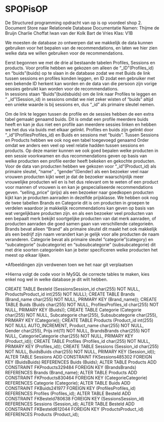 # SPOPisOP
De Structured programming opdracht van op is op voordeel shop
2. Document Store naar Relationele Database Documentatie
Namen:
Thijme de Bruijn
Charlie Choffat
Iwan van der Kolk
Bart de Vries
Klas: V1B

We moesten de database zo ontwerpen dat we makkelijk de data kunnen gebruiken voor het bepalen van de recommendations, en laten we hier zien welke data we willen gebruiken voor de recommendations.
  
Eerst begonnen we met de drie al bestaande tabelen Profiles, Sessions en products. Voor profile hebben we gekozen om alleen de “_ID”(Profiles_id) en “buids”(buids) op te slaan in de database zodat we met Buids de link tussen sessions en profiles konden leggen, en ID zodat een gebruiker met een bekende ID herkent kan worden en de data van die persoon zijn vorige sessies gebruikt kan worden voor de recommendations.  
In sessions staan “Buids”(buidsbuids) om de link naar Profiles te leggen en “ _id”(Session_id) in sessions omdat we niet zeker wisten of “buids” altijd een unieke waarde is bij sessions en, dus “_id” als primaire sleutel nemen.
 

Om de link te leggen tussen de profile en de sessies hebben de een extra tabel gemaakt genaamd buids. Dit is omdat een profile meerdere buids heeft en kan je dus niet een profile aan meerdere sessies linken en hebben we het dus via buids met elkaar gelinkt. Profiles en buids zijn gelinkt door “_id”(ProfilesProfiles_id) en Buids en sessions met “buids”.
Tussen Sessions en Products hebben we ook nog een tabel toegevoegd genaamd Order omdat we anders een veel op veel relatie hadden tussen sessions en products. Op deze manier kunnen we ook goed bepalen welke producten in een sessie voorkwamen en dus recommendations geven op basis van welke producten een profile eerder heeft bekeken en gekochte producten.
Voor de data van producten hebben we gekozen voor “_id”(Product_id) als primaire sleutel, “name” , “gender”(Gender) als een bezoeker veel naar vrouwen producten kijkt weet je dat de bezoeker waarschijnlijk meer vrouwelijke producten wil en is het dus relevant om te weten of een product voor mannen of vrouwen is en kan je gespecialiseerde recommendations geven. “selling_price” (prijs) als een bezoeker naar goedkopen producten kijkt kan je producten aanraden in dezelfde prijsklasse.
We hebben ook nog de twee tabellen Brands en Categorie dit is om producten in groepen te verdelen waardoor je makkelijk recommendations kan geven op basis van wat vergelijkbare producten zijn. en als een bezoeker veel producten van een bepaalt merk bekijkt soortgelijke producten van dat merk aanraden, of producten aanraden die goed samen gaan van verschillende categorieën.
Brands bevat alleen “Brand” als primaire sleutel dit maakt het ook makkelijk als een bedrijf zijn naam verandert kan je gelijk voor alle producten de naam veranderen.  Categorie bevat als primaire sleutel “categorie”(category) en “subcategorie” (subcategorie) en “subsubcategorie”             (subsubcategorie) dit met drie soorten categorieën kan je beter specificeren welke producten het meest op elkaar lijken.  

*Afbeeldingen zijn verdwenen toen we het naar git verplaatsen

*Hierna volgt de code voor in MySQL de correcte tables te maken, kies enkel nog wel in welke database je dit wilt hebben.

CREATE TABLE Besteld (SessionsSession_id char(255) NOT NULL, ProductsProduct_id int(255) NOT NULL);
CREATE TABLE Brands (Brand_name char(255) NOT NULL, PRIMARY KEY (Brand_name));
CREATE TABLE Buids (Buids char(255) NOT NULL, ProfilesProfiles_id char(255) NOT NULL, PRIMARY KEY (Buids));
CREATE TABLE Categorie (Categorie char(255) NOT NULL, Subcategorie char(255), Subsubcategorie char(255), PRIMARY KEY (Categorie));
CREATE TABLE Products (Product_id int(255) NOT NULL AUTO_INCREMENT, Product_name char(255) NOT NULL, Gender char(255), Prijs int(11) NOT NULL, BrandsBrands char(255) NOT NULL, CategorieCategorie char(255) NOT NULL, PRIMARY KEY (Product_id));
CREATE TABLE Profiles (Profiles_id char(255) NOT NULL, PRIMARY KEY (Profiles_id));
CREATE TABLE Sessions (Session_id char(255) NOT NULL, BuidsBuids char(255) NOT NULL, PRIMARY KEY (Session_id));
ALTER TABLE Sessions ADD CONSTRAINT FKSessions485302 FOREIGN KEY (BuidsBuids) REFERENCES Buids (Buids);
ALTER TABLE Products ADD CONSTRAINT FKProducts329484 FOREIGN KEY (BrandsBrands) REFERENCES Brands (Brand_name);
ALTER TABLE Products ADD CONSTRAINT FKProducts830464 FOREIGN KEY (CategorieCategorie) REFERENCES Categorie (Categorie);
ALTER TABLE Buids ADD CONSTRAINT FKBuids241977 FOREIGN KEY (ProfilesProfiles_id) REFERENCES Profiles (Profiles_id);
ALTER TABLE Besteld ADD CONSTRAINT FKBesteld780638 FOREIGN KEY (SessionsSession_id) REFERENCES Sessions (Session_id);
ALTER TABLE Besteld ADD CONSTRAINT FKBesteld612044 FOREIGN KEY (ProductsProduct_id) REFERENCES Products (Product_id);
